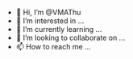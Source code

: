 - 👋 Hi, I’m @VMAThu
- 👀 I’m interested in ...
- 🌱 I’m currently learning ...
- 💞️ I’m looking to collaborate on ...
- 📫 How to reach me ...

<!---
VMAThu/VMAThu is a ✨ special ✨ repository because its `README.md` (this file) appears on your GitHub profile.
You can click the Preview link to take a look at your changes.
--->
